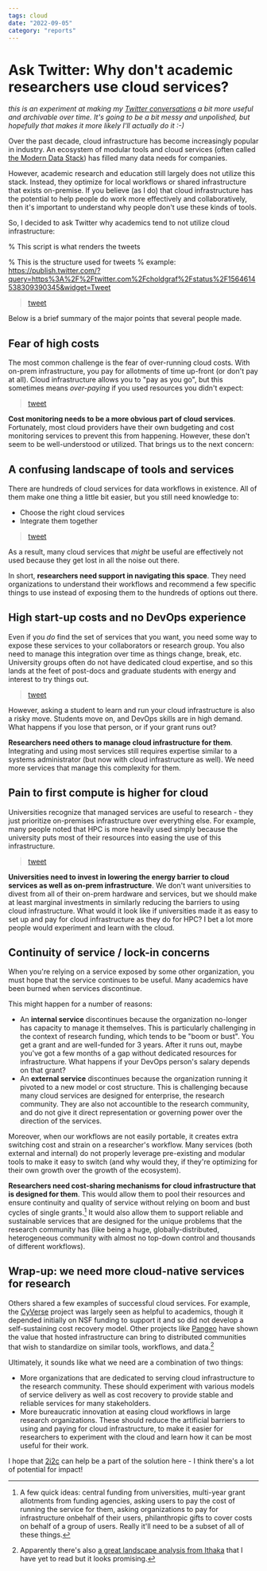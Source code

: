 ```yaml
---
tags: cloud
date: "2022-09-05"
category: "reports"
---
```


# Ask Twitter: Why don't academic researchers use cloud services?

_this is an experiment at making my [Twitter conversations](https://twitter.com/choldgraf) a bit more useful and archivable over time. It's going to be a bit messy and unpolished, but hopefully that makes it more likely I'll actually do it :-)_

Over the past decade, cloud infrastructure has become increasingly popular in industry.
An ecosystem of modular tools and cloud services (often called [the Modern Data Stack](https://future.com/emerging-architectures-modern-data-infrastructure/)) has filled many data needs for companies.

However, academic research and education still largely does not utilize this stack.
Instead, they optimize for local workflows or shared infrastructure that exists on-premise.
If you believe (as I do) that cloud infrastructure has the potential to help people do work more effectively and collaboratively, then it's important to understand why people don't use these kinds of tools.

So, I decided to ask Twitter why academics tend to not utilize cloud infrastructure:

% This script is what renders the tweets
<script async src="https://platform.twitter.com/widgets.js" charset="utf-8"></script>

% This is the structure used for tweets 
% example: https://publish.twitter.com/?query=https%3A%2F%2Ftwitter.com%2Fcholdgraf%2Fstatus%2F1564614538309390345&widget=Tweet
<blockquote class="twitter-tweet"><p lang="en" dir="ltr">
  <a href="https://twitter.com/choldgraf/status/1564614538309390345">tweet</a>
</blockquote>

Below is a brief summary of the major points that several people made.

## Fear of high costs

The most common challenge is the fear of over-running cloud costs.
With on-prem infrastructure, you pay for allotments of time up-front (or don't pay at all).
Cloud infrastructure allows you to "pay as you go", but this sometimes means _over-paying_ if you used resources you didn't expect:

<blockquote class="twitter-tweet"><p lang="en" dir="ltr">
  <a href="https://twitter.com/anshulkundaje/status/1551585264262295552">tweet</a>
</blockquote>

**Cost monitoring needs to be a more obvious part of cloud services**.
Fortunately, most cloud providers have their own budgeting and cost monitoring services to prevent this from happening.
However, these don't seem to be well-understood or utilized.
That brings us to the next concern:

## A confusing landscape of tools and services

There are hundreds of cloud services for data workflows in existence.
All of them make one thing a little bit easier, but you still need knowledge to:

- Choose the right cloud services
- Integrate them together

<blockquote class="twitter-tweet"><p lang="en" dir="ltr">
  <a href="https://twitter.com/cboettig/status/1564671199547838464">tweet</a>
</blockquote>


As a result, many cloud services that _might_ be useful are effectively not used because they get lost in all the noise out there.

In short, **researchers need support in navigating this space**.
They need organizations to understand their workflows and recommend a few specific things to use instead of exposing them to the hundreds of options out there.

## High start-up costs and no DevOps experience

Even if you _do_ find the set of services that you want, you need some way to expose these services to your collaborators or research group.
You also need to manage this integration over time as things change, break, etc.
University groups often do not have dedicated cloud expertise, and so this lands at the feet of post-docs and graduate students with energy and interest to try things out.

<blockquote class="twitter-tweet"><p lang="en" dir="ltr">
  <a href="https://twitter.com/ixek/status/1565645082275057664">tweet</a>
</blockquote>


However, asking a student to learn and run your cloud infrastructure is also a risky move.
Students move on, and DevOps skills are in high demand.
What happens if you lose that person, or if your grant runs out?

**Researchers need others to manage cloud infrastructure for them**.
Integrating and using most services still requires expertise similar to a systems administrator (but now with cloud infrastructure as well).
We need more services that manage this complexity for them.

## Pain to first compute is higher for cloud

Universities recognize that managed services are useful to research - they just prioritize on-premises infrastructure over everything else.
For example, many people noted that HPC is more heavily used simply because the university puts most of their resources into easing the use of this infrastructure.

<blockquote class="twitter-tweet"><p lang="en" dir="ltr">
  <a href="https://twitter.com/SpectralFilter/status/1564697622660763648">tweet</a>
</blockquote>


**Universities need to invest in lowering the energy barrier to cloud services as well as on-prem infrastructure**. We don't want universities to divest from all of their on-prem hardware and services, but we should make at least marginal investments in similarly reducing the barriers to using cloud infrastructure. What would it look like if universities made it as easy to set up and pay for cloud infrastructure as they do for HPC? I bet a lot more people would experiment and learn with the cloud.

## Continuity of service / lock-in concerns

When you're relying on a service exposed by some other organization, you must hope that the service continues to be useful.
Many academics have been burned when services discontinue.

This might happen for a number of reasons:

- An **internal service** discontinues because the organization no-longer has capacity to manage it themselves. This is particularly challenging in the context of research funding, which tends to be "boom or bust".
You get a grant and are well-funded for 3 years.
After it runs out, maybe you've got a few months of a gap without dedicated resources for infrastructure.
What happens if your DevOps person's salary depends on that grant?
- An **external service** discontinues because the organization running it pivoted to a new model or cost structure. This is challenging because many cloud services are designed for enterprise, the research community. They are also not accountible to the research community, and do not give it direct representation or governing power over the direction of the services.

Moreover, when our workflows are not easily portable, it creates extra switching cost and strain on a researcher's workflow.
Many services (both external and internal) do not properly leverage pre-existing and modular tools to make it easy to switch (and why would they, if they're optimizing for their own growth over the growth of the ecosystem).

**Researchers need cost-sharing mechanisms for cloud infrastructure that is designed for them**.
This would allow them to pool their resources and ensure continuity and quality of service without relying on boom and bust cycles of single grants.[^funding-ideas]
It would also allow them to support reliable and sustainable services that are designed for the unique problems that the research community has (like being a huge, globally-distributed, heterogeneous community with almost no top-down control and thousands of different workflows).

[^funding-ideas]: A few quick ideas: central funding from universities, multi-year grant allotments from funding agencies, asking users to pay the cost of running the service for them, asking organizations to pay for infrastructure onbehalf of their users, philanthropic gifts to cover costs on behalf of a group of users. Really it'll need to be a subset of all of these things.

## Wrap-up: we need more cloud-native services for research

Others shared a few examples of successful cloud services.
For example, the [CyVerse](https://twitter.com/astrochunly/status/1564620778443718661) project was largely seen as helpful to academics, though it depended initially on NSF funding to support it and so did not develop a self-sustaining cost recovery model.
Other projects like [Pangeo](https://pangeo.io) have shown the value that hosted infrastructure can bring to distributed communities that wish to standardize on similar tools, workflows, and data.[^ithaka]

Ultimately, it sounds like what we need are a combination of two things:

- More organizations that are dedicated to serving cloud infrastructure to the research community. These should experiment with various models of service delivery as well as cost recovery to provide stable and reliable services for many stakeholders.
- More bureaucratic innovation at easing cloud workflows in large research organizations. These should reduce the artificial barriers to using and paying for cloud infrastructure, to make it easier for researchers to experiment with the cloud and learn how it can be most useful for their work.

I hope that [2i2c](https://2i2c.org) can help be a part of the solution here - I think there's a lot of potential for impact!


[^ithaka]: Apparently there's also [a great landscape analysis from Ithaka](https://sr.ithaka.org/publications/big-data-infrastructure-at-the-crossroads/) that I have yet to read but it looks promising.
